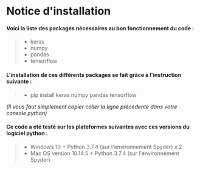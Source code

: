 # Notice d'installation

#### Voici la liste des packages nécessaires au bon fonctionnement du code :
>- keras
>- numpy
>- pandas
>- tensorflow

#### L'installation de ces différents packages se fait grâce à l'instruction suivante :
>- pip install keras numpy pandas tensorflow

_(Il vous faut simplement copier coller la ligne précédente dans votre console python)_

#### Ce code a été testé sur les plateformes suivantes avec ces versions du logiciel python :
>- Windows 10 + Python 3.7.4 (sur l'environnement Spyder) x 2
>- Mac OS version 10.14.5 + Python 3.7.4 (sur l'environnement Spyder)
